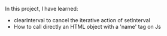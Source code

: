 In this project, I have learned:
<ul>
  <li>clearInterval to cancel the iterative action of setInterval</li>
  <li>How to call directly an HTML object with a 'name' tag on Js</li>
</ul>
